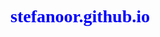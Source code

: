 # stefanoor.github.io
<html>
<head>
<link href="https://maxcdn.bootstrapcdn.com/bootstrap/3.3.6/css/bootstrap.min.css" rel="stylesheet">
<style>
<!-- h1 {
    color: blue;
    font-family: verdana;
    }--!>
   
    </style>

 <title> Ciao</title>
 
 <hr>
</head>
 <body>
  <h1>Ciao,ciao</h1>
 <hr>
 </body>
 </hmtl>
